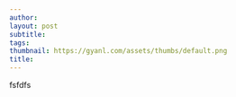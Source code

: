 ```yaml
---
author: 
layout: post
subtitle: 
tags: 
thumbnail: https://gyanl.com/assets/thumbs/default.png
title: 
---
```


fsfdfs